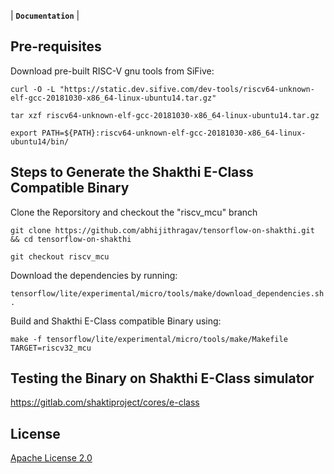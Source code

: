 | **`Documentation`** |

## Pre-requisites 

Download pre-built RISC-V gnu tools from SiFive:
```
curl -O -L "https://static.dev.sifive.com/dev-tools/riscv64-unknown-elf-gcc-20181030-x86_64-linux-ubuntu14.tar.gz"
```
```
tar xzf riscv64-unknown-elf-gcc-20181030-x86_64-linux-ubuntu14.tar.gz
```
```
export PATH=${PATH}:riscv64-unknown-elf-gcc-20181030-x86_64-linux-ubuntu14/bin/
```

## Steps to Generate the Shakthi E-Class Compatible Binary

Clone the Reporsitory and checkout the "riscv_mcu" branch
```
git clone https://github.com/abhijithragav/tensorflow-on-shakthi.git && cd tensorflow-on-shakthi
```
```
git checkout riscv_mcu
```
Download the dependencies by running:

```tensorflow/lite/experimental/micro/tools/make/download_dependencies.sh.```

Build and Shakthi E-Class compatible Binary using:

```make -f tensorflow/lite/experimental/micro/tools/make/Makefile TARGET=riscv32_mcu```

## Testing the Binary on Shakthi E-Class simulator

https://gitlab.com/shaktiproject/cores/e-class


## License

[Apache License 2.0](LICENSE)
